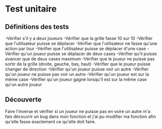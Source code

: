# Test unitaire

## Définitions des tests

-Vérifier s'il y a deux joueurs
-Vérifier que la grille fasse 10 sur 10
-Vérifier que l'utilisateur puisse se déplacer
-Vérifier que l'utilisateur ne fasse qu'une action par tour
-Vérifier que l'utilisateur puisse se déplacer d'une case 
-Vérifier qu'un joueur puisse se déplacer de deux cases 
-Vérifier qu'il puisse avancer que de deux cases maximum
-Vérifier que le joueur ne puisse pas sortir de la grille (droite, gauche, bas, haut)
-Vérifier que le joueur puisse changer de direction
-Vérifier qu'un joueur puisse voir un autre
-Vérifier qu'un joueur ne puisse pas voir un autre
-Vérifier qu'un joueur est sur la même case 
-Vérifier qu'un joueur gagne lorsqu'il est sur la même case qu'un autre joueur 
## Découverte

Faire l'inverse et vérifier si un joueur ne puisse pas en voire un autre m'a fais découvrir un bug dans mon fonction et j'ai pu modifier ma fonction afin qu'elle fasse exactement ce qu'elle doit faire.
